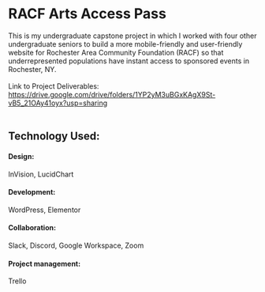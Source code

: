 # RACF Arts Access Pass
This is my undergraduate capstone project in which I worked with four other undergraduate seniors to build a more mobile-friendly and user-friendly website for Rochester Area Community Foundation (RACF) so that underrepresented populations have instant access to sponsored events in Rochester, NY.<br><br>
Link to Project Deliverables: https://drive.google.com/drive/folders/1YP2yM3uBGxKAgX9St-vB5_21OAy41oyx?usp=sharing<br><br>
## Technology Used:
#### Design:
InVision, LucidChart<br>  
#### Development:
WordPress, Elementor<br>
#### Collaboration:
Slack, Discord, Google Workspace, Zoom<br>
#### Project management:
Trello<br>
